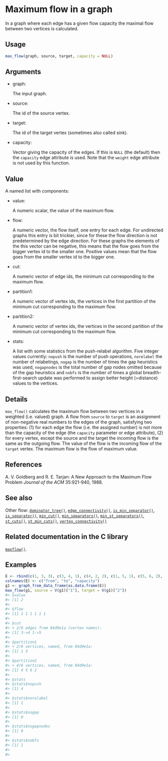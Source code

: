 # Maximum flow in a graph

In a graph where each edge has a given flow capacity the maximal flow
between two vertices is calculated.

## Usage

``` r
max_flow(graph, source, target, capacity = NULL)
```

## Arguments

- graph:

  The input graph.

- source:

  The id of the source vertex.

- target:

  The id of the target vertex (sometimes also called sink).

- capacity:

  Vector giving the capacity of the edges. If this is `NULL` (the
  default) then the `capacity` edge attribute is used. Note that the
  `weight` edge attribute is not used by this function.

## Value

A named list with components:

- value:

  A numeric scalar, the value of the maximum flow.

- flow:

  A numeric vector, the flow itself, one entry for each edge. For
  undirected graphs this entry is bit trickier, since for these the flow
  direction is not predetermined by the edge direction. For these graphs
  the elements of the this vector can be negative, this means that the
  flow goes from the bigger vertex id to the smaller one. Positive
  values mean that the flow goes from the smaller vertex id to the
  bigger one.

- cut:

  A numeric vector of edge ids, the minimum cut corresponding to the
  maximum flow.

- partition1:

  A numeric vector of vertex ids, the vertices in the first partition of
  the minimum cut corresponding to the maximum flow.

- partition2:

  A numeric vector of vertex ids, the vertices in the second partition
  of the minimum cut corresponding to the maximum flow.

- stats:

  A list with some statistics from the push-relabel algorithm. Five
  integer values currently: `nopush` is the number of push operations,
  `norelabel` the number of relabelings, `nogap` is the number of times
  the gap heuristics was used, `nogapnodes` is the total number of gap
  nodes omitted because of the gap heuristics and `nobfs` is the number
  of times a global breadth-first-search update was performed to assign
  better height (=distance) values to the vertices.

## Details

`max_flow()` calculates the maximum flow between two vertices in a
weighted (i.e. valued) graph. A flow from `source` to `target` is an
assignment of non-negative real numbers to the edges of the graph,
satisfying two properties: (1) for each edge the flow (i.e. the assigned
number) is not more than the capacity of the edge (the `capacity`
parameter or edge attribute), (2) for every vertex, except the source
and the target the incoming flow is the same as the outgoing flow. The
value of the flow is the incoming flow of the `target` vertex. The
maximum flow is the flow of maximum value.

## References

A. V. Goldberg and R. E. Tarjan: A New Approach to the Maximum Flow
Problem *Journal of the ACM* 35:921-940, 1988.

## See also

Other flow:
[`dominator_tree()`](https://r.igraph.org/reference/dominator_tree.md),
[`edge_connectivity()`](https://r.igraph.org/reference/edge_connectivity.md),
[`is_min_separator()`](https://r.igraph.org/reference/is_min_separator.md),
[`is_separator()`](https://r.igraph.org/reference/is_separator.md),
[`min_cut()`](https://r.igraph.org/reference/min_cut.md),
[`min_separators()`](https://r.igraph.org/reference/min_separators.md),
[`min_st_separators()`](https://r.igraph.org/reference/min_st_separators.md),
[`st_cuts()`](https://r.igraph.org/reference/st_cuts.md),
[`st_min_cuts()`](https://r.igraph.org/reference/st_min_cuts.md),
[`vertex_connectivity()`](https://r.igraph.org/reference/vertex_connectivity.md)

## Related documentation in the C library

[`maxflow()`](https://igraph.org/c/html/latest/igraph-Flows.html#igraph_maxflow).

## Examples

``` r
E <- rbind(c(1, 3, 3), c(3, 4, 1), c(4, 2, 2), c(1, 5, 1), c(5, 6, 2), c(6, 2, 10))
colnames(E) <- c("from", "to", "capacity")
g1 <- graph_from_data_frame(as.data.frame(E))
max_flow(g1, source = V(g1)["1"], target = V(g1)["2"])
#> $value
#> [1] 2
#> 
#> $flow
#> [1] 1 1 1 1 1 1
#> 
#> $cut
#> + 2/6 edges from 84d9e1a (vertex names):
#> [1] 3->4 1->5
#> 
#> $partition1
#> + 2/6 vertices, named, from 84d9e1a:
#> [1] 1 3
#> 
#> $partition2
#> + 4/6 vertices, named, from 84d9e1a:
#> [1] 4 5 6 2
#> 
#> $stats
#> $stats$nopush
#> [1] 4
#> 
#> $stats$norelabel
#> [1] 1
#> 
#> $stats$nogap
#> [1] 0
#> 
#> $stats$nogapnodes
#> [1] 0
#> 
#> $stats$nobfs
#> [1] 1
#> 
#> 
```
